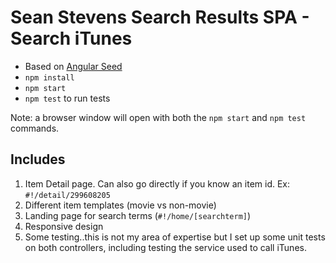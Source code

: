 # Sean Stevens Search Results SPA - Search iTunes
* Based on [Angular Seed](https://github.com/angular/angular-seed)
* `npm install`
* `npm start`
* `npm test` to run tests

Note: a browser window will open with both the `npm start` and `npm test` commands.

## Includes
1. Item Detail page. Can also go directly if you know an item id. Ex: `#!/detail/299608205`
1. Different item templates (movie vs non-movie)
1. Landing page for search terms (`#!/home/[searchterm]`)
1. Responsive design
1. Some testing..this is not my area of expertise but I set up some unit tests on both controllers, including testing the service used to call iTunes.
